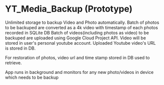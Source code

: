 # YT_Media_Backup (Prototype)
Unlimited storage to backup Video and Photo automatically.
Batch of photos to be backuped are converted as a 4k video with timestamp of each photos recorded in SQLite DB
Batch of videos(including photos as video) to be backuped are uploaded using Google Cloud Project API.
Video will be stored in user's personal youtube account.
Uploaded Youtube video's URL is stored in DB.

For restoration of photos, video url and time stamp stored in DB used to retrieve.

App runs in background and monitors for any new photo/videos in device which needs to be backup
